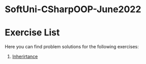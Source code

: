 # SoftUni-CSharpOOP-June2022

# Exercise List

Here you can find problem solutions for the following exercises:

1. [Inherirtance](https://github.com/dsapundzhieva/SoftUni-CSharpOOP-June2022/tree/main/Inheritance)
